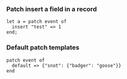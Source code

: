 
### Patch insert a field in a record

```tremor
let a = patch event of
  insert "test" => 1
end;
```

### Default patch templates
```tremor
patch event of
  default => {"snot": {"badger": "goose"}}
end


